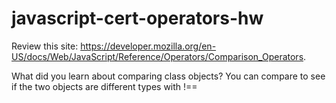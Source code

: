 # javascript-cert-operators-hw

Review this site: https://developer.mozilla.org/en-US/docs/Web/JavaScript/Reference/Operators/Comparison_Operators.

What did you learn about comparing class objects?
You can compare to see if the two objects are different types with !==
